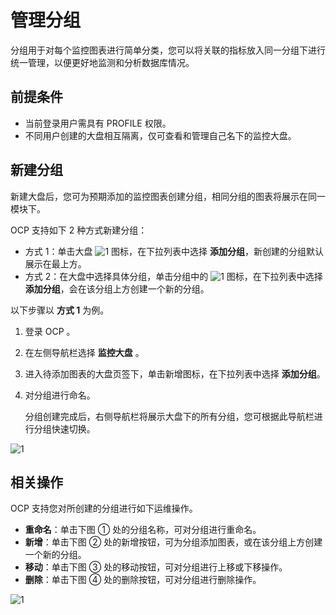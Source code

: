 # 管理分组

分组用于对每个监控图表进行简单分类，您可以将关联的指标放入同一分组下进行统一管理，以便更好地监测和分析数据库情况。

## 前提条件

* 当前登录用户需具有 PROFILE 权限。
* 不同用户创建的大盘相互隔离，仅可查看和管理自己名下的监控大盘。

## 新建分组

新建大盘后，您可为预期添加的监控图表创建分组，相同分组的图表将展示在同一模块下。

OCP 支持如下 2 种方式新建分组：

* 方式 1：单击大盘 ![1](https://obbusiness-private.oss-cn-shanghai.aliyuncs.com/doc/img/ocp/422/%E5%A4%A7%E7%9B%98%E6%96%B0%E5%A2%9E%E5%9B%BE%E8%A1%A8.png) 图标，在下拉列表中选择 **添加分组**，新创建的分组默认展示在最上方。
* 方式 2：在大盘中选择具体分组，单击分组中的 ![1](https://obbusiness-private.oss-cn-shanghai.aliyuncs.com/doc/img/ocp/422/%E5%88%86%E7%BB%84%E6%96%B0%E5%A2%9E%E5%9B%BE%E8%A1%A8.png) 图标，在下拉列表中选择 **添加分组**，会在该分组上方创建一个新的分组。

以下步骤以 **方式 1** 为例。

1. 登录 OCP 。

2. 在左侧导航栏选择 **监控大盘** 。

3. 进入待添加图表的大盘页签下，单击新增图标，在下拉列表中选择 **添加分组**。
4. 对分组进行命名。

    分组创建完成后，右侧导航栏将展示大盘下的所有分组，您可根据此导航栏进行分组快速切换。

![1](https://obbusiness-private.oss-cn-shanghai.aliyuncs.com/doc/img/ocp/422/%E6%B7%BB%E5%8A%A0%E5%88%86%E7%BB%84.png)

## 相关操作

OCP 支持您对所创建的分组进行如下运维操作。

* **重命名**：单击下图 ① 处的分组名称，可对分组进行重命名。
* **新增**：单击下图 ② 处的新增按钮，可为分组添加图表，或在该分组上方创建一个新的分组。
* **移动**：单击下图 ③ 处的移动按钮，可对分组进行上移或下移操作。
* **删除**：单击下图 ④ 处的删除按钮，可对分组进行删除操作。

![1](https://obbusiness-private.oss-cn-shanghai.aliyuncs.com/doc/img/ocp/422/%E7%BC%96%E8%BE%91%E5%88%86%E7%BB%84.png)
